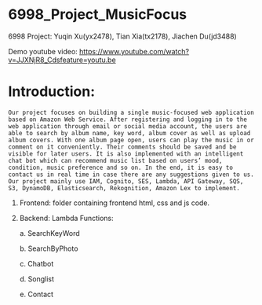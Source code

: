 # 6998_Project_MusicFocus
6998 Project: Yuqin Xu(yx2478), Tian Xia(tx2178), Jiachen Du(jd3488)

Demo youtube video: https://www.youtube.com/watch?v=JJXNjR8_Cdsfeature=youtu.be

# Introduction:

    Our project focuses on building a single music-focused web application based on Amazon Web Service. After registering and logging in to the web application through email or social media account, the users are able to search by album name, key word, album cover as well as upload album covers. With one album page open, users can play the music in or comment on it conveniently. Their comments should be saved and be visible for later users. It is also implemented with an intelligent chat bot which can recommend music list based on users’ mood, condition, music preference and so on. In the end, it is easy to contact us in real time in case there are any suggestions given to us. Our project mainly use IAM, Cognito, SES, Lambda, API Gateway, SQS, S3, DynamoDB, Elasticsearch, Rekognition, Amazon Lex to implement.


1. Frontend: folder containing frontend html, css and js code.
2. Backend: Lambda Functions:

    a. SearchKeyWord
    
    b. SearchByPhoto
    
    c. Chatbot
    
    d. Songlist
    
    e. Contact

